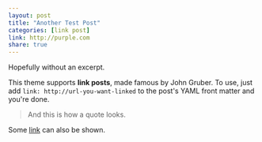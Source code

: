 ```yaml
---
layout: post
title: "Another Test Post"
categories: [link post]
link: http://purple.com
share: true
---
```


Hopefully without an excerpt.

This theme supports **link posts**, made famous by John Gruber. To use, just add `link: http://url-you-want-linked` to the post's YAML front matter and you're done.

> And this is how a quote looks.

Some [link](http://renyuanz.github.io) can also be shown.
